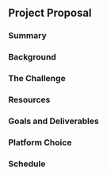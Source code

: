 ## Project Proposal

### Summary

### Background

### The Challenge

### Resources

### Goals and Deliverables

### Platform Choice

### Schedule
